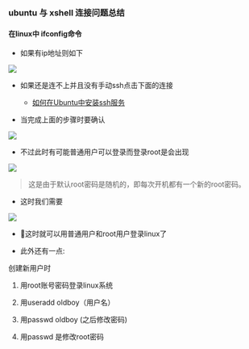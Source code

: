 ### ubuntu 与 xshell 连接问题总结

#### 在linux中 ifconfig命令

* 如果有ip地址则如下

![][ifconfig]

* 如果还是连不上并且没有手动ssh点击下面的连接 

	* [如何在Ubuntu中安装ssh服务][如何在Ubuntu中安装ssh服务]

* 当完成上面的步骤时要确认

![][允许root远程登录]

* 不过此时有可能普通用户可以登录而登录root是会出现

![][ssh拒绝了您的密码]

> 这是由于默认root密码是随机的，即每次开机都有一个新的root密码。

* 这时我们需要

![][修改root密码]

* :snake:这时就可以用普通用户和root用户登录linux了

* 此外还有一点:

创建新用户时

1. 用root账号密码登录linux系统

2. 用useradd oldboy（用户名）

3. 用passwd oldboy (之后修改密码)

4. 用passwd 是修改root密码


<!-- 下面是链接引用-->

[ifconfig]: images/ifconfig.jpg
[如何在Ubuntu中安装ssh服务]:http://jingyan.baidu.com/article/9c69d48fb9fd7b13c8024e6b.html
[允许root远程登录]: images/root_alow.jpg
[ssh拒绝了您的密码]: images/error_passwd.jpg
[修改root密码]: images/passwd.jpg
